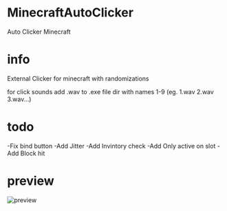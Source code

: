 # MinecraftAutoClicker
Auto Clicker Minecraft

# info

External Clicker for minecraft with randomizations 

for click sounds add .wav to .exe file dir with names 1-9 (eg. 1.wav 2.wav 3.wav...)

# todo 

-Fix bind button
-Add Jitter
-Add Invintory check
-Add Only active on slot
-Add Block hit


# preview
![preview](https://i.imgur.com/pH13hDc.png)
